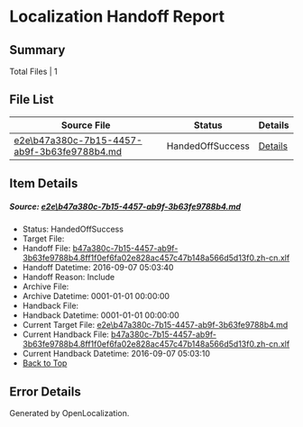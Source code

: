 # <a name='report-top'></a> Localization Handoff Report

## Summary
 Total Files | 1

## File List
 Source File | Status | Details 
 ----------- | ------ | ------- 
 [e2e\b47a380c-7b15-4457-ab9f-3b63fe9788b4.md](https://github.com/OpenLocalizationTestOrg/ol-test0/blob/6f23cdd99ca12b7d107e9f17eb898598a0e36089/e2e/b47a380c-7b15-4457-ab9f-3b63fe9788b4.md) | HandedOffSuccess | [Details](#38850a771ca76f593e62c242c7dc19d70f37730d1)

## Item Details
##### <a name='38850a771ca76f593e62c242c7dc19d70f37730d1'></a> Source: [e2e\b47a380c-7b15-4457-ab9f-3b63fe9788b4.md](https://github.com/OpenLocalizationTestOrg/ol-test0/blob/6f23cdd99ca12b7d107e9f17eb898598a0e36089/e2e/b47a380c-7b15-4457-ab9f-3b63fe9788b4.md)
* Status: HandedOffSuccess
* Target File: 
* Handoff File: [b47a380c-7b15-4457-ab9f-3b63fe9788b4.8ff1f0ef6fa02e828ac457c47b148a566d5d13f0.zh-cn.xlf](https://github.com/OpenLocalizationTestOrg/ol-test0-handoff/blob/c0bc21199d9fdc1ed065d9f440352c6ff048c085/ol-handoff/OpenLocalizationTestOrg/ol-test0-zhcn/ci/ht/b47a380c-7b15-4457-ab9f-3b63fe9788b4.8ff1f0ef6fa02e828ac457c47b148a566d5d13f0.zh-cn.xlf)
* Handoff Datetime: 2016-09-07 05:03:40
* Handoff Reason: Include
* Archive File: 
* Archive Datetime: 0001-01-01 00:00:00
* Handback File: 
* Handback Datetime: 0001-01-01 00:00:00
* Current Target File: [e2e\b47a380c-7b15-4457-ab9f-3b63fe9788b4.md](https://github.com/OpenLocalizationTestOrg/ol-test0-zhcn/blob/730ced0ebaab85db09462b10803b7afb01a461a2/e2e/b47a380c-7b15-4457-ab9f-3b63fe9788b4.md)
* Current Handback File: [b47a380c-7b15-4457-ab9f-3b63fe9788b4.8ff1f0ef6fa02e828ac457c47b148a566d5d13f0.zh-cn.xlf](https://github.com/OpenLocalizationTestOrg/ol-test0-handback/blob/4095e03698f11336b4125070f5ff9ff4c2927b9b/ol-handback/OpenLocalizationTestOrg/ol-test0-zhcn/ci/ht/b47a380c-7b15-4457-ab9f-3b63fe9788b4.8ff1f0ef6fa02e828ac457c47b148a566d5d13f0.zh-cn.xlf)
* Current Handback Datetime: 2016-09-07 05:03:10
* [Back to Top](#report-top)


## Error Details

Generated by OpenLocalization.

